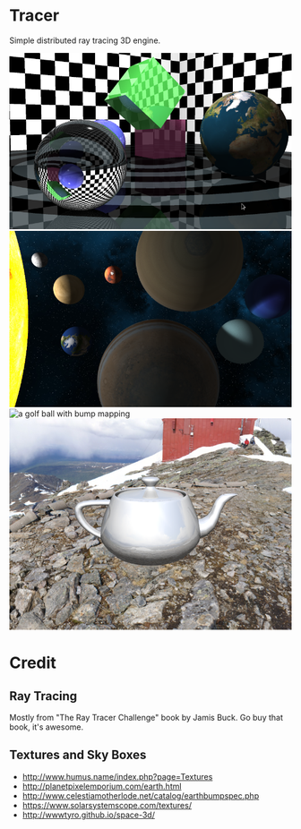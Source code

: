 # Tracer

Simple distributed ray tracing 3D engine.

![some primitives with textures, reflection and refraction](./gallery/main.png)
![the solar system](./gallery/solar_system.png)
![a golf ball with bump mapping](./gallery/golf_ball.png)
![the utah teapot with normal interpolation inside a skybox](./gallery/teapot_skybox.png)

# Credit

## Ray Tracing

Mostly from "The Ray Tracer Challenge" book by Jamis Buck. Go buy that book, it's awesome.

## Textures and Sky Boxes

- http://www.humus.name/index.php?page=Textures
- http://planetpixelemporium.com/earth.html
- http://www.celestiamotherlode.net/catalog/earthbumpspec.php
- https://www.solarsystemscope.com/textures/
- http://wwwtyro.github.io/space-3d/
